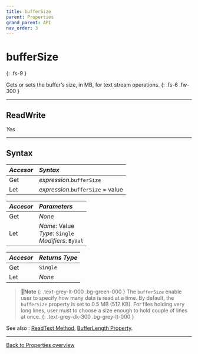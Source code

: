 ```yaml
---
title: bufferSize
parent: Properties
grand_parent: API
nav_order: 3
---
```


# bufferSize
{: .fs-9 }

Gets or sets the buffer’s size, in MB, for text stream operations.
{: .fs-6 .fw-300 }

---

## ReadWrite

_Yes_

---

## Syntax

|**_Accesor_**|**_Syntax_**|
|:----------|:----------|
|Get|*expression*.`bufferSize`|
|Let|*expression*.`bufferSize` = value|

|**_Accesor_**|**_Parameters_**|
|:----------|:----------|
|Get|_None_|
|Let|*Name*: Value<br>*Type*: `Single`<br>*Modifiers*: `ByVal`|

|**_Accesor_**|**_Returns Type_**|
|:----------|:----------|
|Get|`Single`|
|Let|_None_|

>📝**Note**
>{: .text-grey-lt-000 .bg-green-000 }
>The `bufferSize` enable user to specify how many data is read at a time. By default, the `bufferSize` property is set to 0.5 MB (512 KB). For files holding very long lines, user must to choose a size enough to hold couple of lines at once.
{: .text-grey-dk-300 .bg-grey-lt-000 }

See also
: [ReadText Method](https://ws-garcia.github.io/ECPTextStream/api/methods/readtext.html), [BufferLength Property](https://ws-garcia.github.io/ECPTextStream/api/properties/bufferlength.html).

---

[Back to Properties overview](https://ws-garcia.github.io/ECPTextStream/api/properties/)